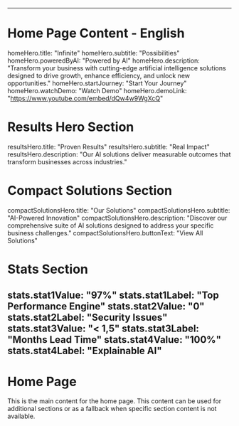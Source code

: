 
---
# Home Page Content - English
homeHero.title: "Infinite"
homeHero.subtitle: "Possibilities"
homeHero.poweredByAI: "Powered by AI"
homeHero.description: "Transform your business with cutting-edge artificial intelligence solutions designed to drive growth, enhance efficiency, and unlock new opportunities."
homeHero.startJourney: "Start Your Journey"
homeHero.watchDemo: "Watch Demo"
homeHero.demoLink: "https://www.youtube.com/embed/dQw4w9WgXcQ"

# Results Hero Section
resultsHero.title: "Proven Results"
resultsHero.subtitle: "Real Impact"
resultsHero.description: "Our AI solutions deliver measurable outcomes that transform businesses across industries."

# Compact Solutions Section
compactSolutionsHero.title: "Our Solutions"
compactSolutionsHero.subtitle: "AI-Powered Innovation"
compactSolutionsHero.description: "Discover our comprehensive suite of AI solutions designed to address your specific business challenges."
compactSolutionsHero.buttonText: "View All Solutions"

# Stats Section
stats.stat1Value: "97%"
stats.stat1Label: "Top Performance Engine"
stats.stat2Value: "0"
stats.stat2Label: "Security Issues"
stats.stat3Value: "< 1,5"
stats.stat3Label: "Months Lead Time"
stats.stat4Value: "100%"
stats.stat4Label: "Explainable AI"
---

# Home Page

This is the main content for the home page. This content can be used for additional sections or as a fallback when specific section content is not available.
